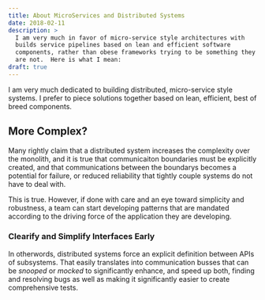 ```yaml
---
title: About MicroServices and Distributed Systems
date: 2018-02-11
description: > 
  I am very much in favor of micro-service style architectures with
  builds service pipelines based on lean and efficient software
  components, rather than obese frameworks trying to be something they
  are not.  Here is what I mean:
draft: true
---
```


I am very much dedicated to building distributed, micro-service style
systems. I prefer to piece solutions together based on lean,
efficient, best of breed components.  

## More Complex?

Many rightly claim that a distributed system increases the complexity
over the monolith, and it is true that communicaiton boundaries must
be explicitly created, and that communications between the boundarys
becomes a potential for failure, or reduced reliability that tightly
couple systems do not have to deal with.

This is true.  However, if done with care and an eye toward simplicity
and robustness, a team can start developing patterns that are mandated
according to the driving force of the application they are developing.

### Clearify and Simplify Interfaces Early

In otherwords, distributed systems force an explicit definition
between APIs of subsystems.  That easily translates into communication
busses that can be _snooped_ or _mocked_ to significantly enhance, and
speed up both, finding and resolving bugs as well as making it
significantly easier to create comprehensive tests.
